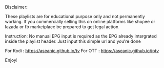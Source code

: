 Disclaimer:

These playlists are for educational purpose only and not permanently working. If you commercially selling this on online platforms like shopee or lazada or fb marketplace be prepared to get legal action.

Instruction:
No manual EPG input is required as the EPG already intergrated inside the playlist header. Just input this simple url and you're done 

For Kodi : https://aseanic.github.io/tv
For OTT : https://aseanic.github.io/iptv

Enjoy!
